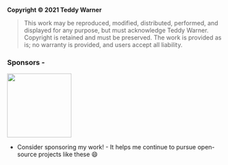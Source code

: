 **Copyright © 2021 Teddy Warner**
> This work may be reproduced, modified, distributed, performed, and displayed for any purpose,
> but must acknowledge Teddy Warner. Copyright is retained and must be preserved. 
> The work is provided as is; no warranty is provided, and users accept all liability.

### Sponsors -
<a href="https://www.pcbway.com/"><img src="https://teddywarner.org/assets/images/VonNiemannProbe/PCBWay.png" width="150"></a>
- Consider sponsoring my work! - It helps me continue to pursue open-source projects like these 😄
